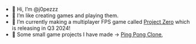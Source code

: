 - 👋 Hi, I’m @j0pezzz
- 👀 I’m like creating games and playing them.
- 🌱 I’m currently making a multiplayer FPS game called [Project Zero](https://store.steampowered.com/app/2257910/Project_Zero/) which is releasing in Q3 2024!
- 🦾 Some small game projects I have made -> [Ping Pong Clone](https://github.com/j0pezzz/pong_clone), 

<!---
j0pezzz/j0pezzz is a ✨ special ✨ repository because its `README.md` (this file) appears on your GitHub profile.
You can click the Preview link to take a look at your changes.
--->

